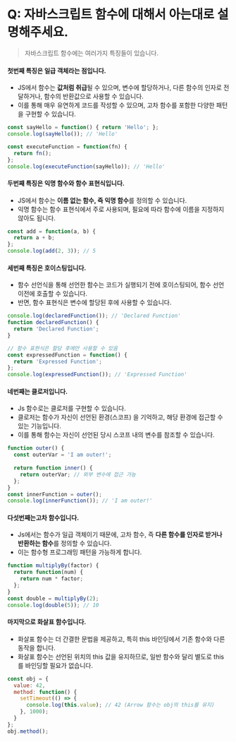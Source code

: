 # Q: 자바스크립트 함수에 대해서 아는대로 설명해주세요.
> 자바스크립트 함수에는 여러가지 특징들이 있습니다.

#### 첫번째 특징은 일급 객체라는 점입니다.
- JS에서 함수는 **값처럼 취급**될 수 있으며, 변수에 할당하거나, 다른 함수의 인자로 전달하거나, 함수의 반환값으로 사용할 수 있습니다.
- 이를 통해 매우 유연하게 코드를 작성할 수 있으며, 고차 함수를 포함한 다양한 패턴을 구현할 수 있습니다.

 ```javascript
 const sayHello = function() { return 'Hello'; };
 console.log(sayHello()); // 'Hello'

 const executeFunction = function(fn) {
   return fn();
 };
 console.log(executeFunction(sayHello)); // 'Hello'
 ```

#### 두번째 특징은 익명 함수와 함수 표현식입니다.
- JS에서 함수는 **이름 없는 함수, 즉 익명 함수**를 정의할 수 있습니다.
- 익명 함수는 함수 표현식에서 주로 사용되며, 필요에 따라 함수에 이름을 지정하지 않아도 됩니다.

 ```javascript
 const add = function(a, b) {
   return a + b;
 };
 console.log(add(2, 3)); // 5
 ```

#### 세번째 특징은 호이스팅입니다.
- 함수 선언식을 통해 선언한 함수는 코드가 실행되기 전에 호이스팅되어, 함수 선언 이전에 호출할 수 있습니다. 
- 반면, 함수 표현식은 변수에 할당된 후에 사용할 수 있습니다.

 ```javascript
 console.log(declaredFunction()); // 'Declared Function'
 function declaredFunction() {
   return 'Declared Function';
 }

 // 함수 표현식은 할당 후에만 사용할 수 있음
 const expressedFunction = function() {
   return 'Expressed Function';
 };
 console.log(expressedFunction()); // 'Expressed Function'
 ```

#### 네번째는 클로저입니다.
- Js 함수로는 클로저를 구현할 수 있습니다.
- 클로저는 함수가 자신이 선언된 환경(스코프) 을 기억하고, 해당 환경에 접근할 수 있는 기능입니다.
- 이를 통해 함수는 자신이 선언된 당시 스코프 내의 변수를 참조할 수 있습니다.

 ```javascript
 function outer() {
   const outerVar = 'I am outer!';
  
   return function inner() {
     return outerVar; // 외부 변수에 접근 가능
   };
 }
 const innerFunction = outer();
 console.log(innerFunction()); // 'I am outer!'
 ```

#### 다섯번째는고차 함수입니다.
- Js에서는 함수가 일급 객체이기 때문에, 고차 함수, 즉 **다른 함수를 인자로 받거나 반환하는 함수**를 정의할 수 있습니다. 
- 이는 함수형 프로그래밍 패턴을 가능하게 합니다.

 ```javascript
 function multiplyBy(factor) {
   return function(num) {
     return num * factor;
   };
 }
 const double = multiplyBy(2);
 console.log(double(5)); // 10
 ```

#### 마지막으로 화살표 함수입니다.
- 화살표 함수는 더 간결한 문법을 제공하고, 특히 this 바인딩에서 기존 함수와 다른 동작을 합니다.
- 화살표 함수는 선언된 위치의 this 값을 유지하므로, 일반 함수와 달리 별도로 this를 바인딩할 필요가 없습니다.

 ```javascript
 const obj = {
   value: 42,
   method: function() {
     setTimeout(() => {
       console.log(this.value); // 42 (Arrow 함수는 obj의 this를 유지)
     }, 1000);
   }
 };
 obj.method();
 ```
